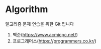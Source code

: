 # Algorithm

알고리즘 문제 연습을 위한 Git 입니다

1. 백준(https://www.acmicpc.net/)
2. 프로그래머스(https://programmers.co.kr/)
